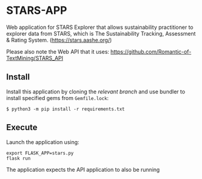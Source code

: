 # STARS-APP

Web application for STARS Explorer that allows sustainability practitioner to explorer data from STARS, which is The Sustainability Tracking, Assessment & Rating System. (https://stars.aashe.org/)

Please also note the Web API that it uses: https://github.com/Romantic-of-TextMining/STARS_API

## Install

Install this application by cloning the *relevant branch* and use bundler to install specified gems from `Gemfile.lock`:

```shell
$ python3 -m pip install -r requirements.txt
```

## Execute

Launch the application using:

```shell
export FLASK_APP=stars.py
flask run
```

The application expects the API application to also be running
